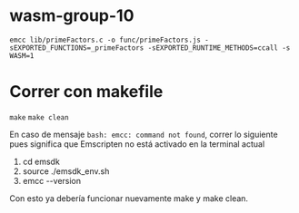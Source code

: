 # wasm-group-10

`emcc lib/primeFactors.c -o func/primeFactors.js -sEXPORTED_FUNCTIONS=_primeFactors -sEXPORTED_RUNTIME_METHODS=ccall -s WASM=1`


# Correr con makefile

`make`
`make clean`

En caso de mensaje `bash: emcc: command not found`, correr lo siguiente pues significa que Emscripten no está activado en la terminal actual
1) cd emsdk
2) source ./emsdk_env.sh
3) emcc --version


Con esto ya debería funcionar nuevamente make y make clean.

